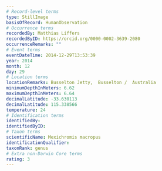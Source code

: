 ```yaml
---
# Record-level terms
type: StillImage
basisOfRecord: HumanObservation
# Occurrence terms
recordedBy: Matthias Liffers
recordedByID: https://orcid.org/0000-0002-3639-2080
occurrenceRemarks: ""
# Event terms
eventDateTime: 2014-12-29T13:53:39
year: 2014
month: 12
day: 29
# Location terms
locationRemarks: Busselton Jetty,  Busselton /  Australia
minimumDepthInMeters: 6.62
maximumDepthInMeters: 6.64
decimalLatitude: -33.630113
decimalLatitude: 115.338566
temperature: 24
# Identification terms
identifiedBy: 
identifiedByID: 
# Taxon terms
scientificName: Mexichromis macropus
identificationQualifier: 
taxonRank: genus
# Extra non-Darwin Core terms
rating: 3
---
```

